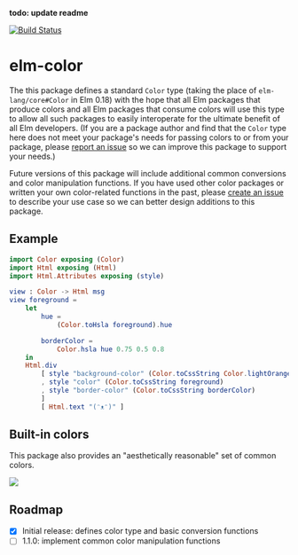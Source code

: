 __todo: update readme__

[![Build Status](https://travis-ci.org/avh4/elm-color.svg?branch=master)](https://travis-ci.org/avh4/elm-color)

# elm-color

The this package defines a standard `Color` type
(taking the place of `elm-lang/core#Color` in Elm 0.18)
with the hope that all Elm packages that produce colors and
all Elm packages that consume colors will use this type
to allow all such packages to easily interoperate
for the ultimate benefit of all Elm developers.
(If you are a package author and find that the `Color` type here does not meet your package's
needs for passing colors to or from your package,
please [report an issue](https://github.com/avh4/elm-color/issues/new) so we can improve this package to support your needs.)

Future versions of this package will include additional common conversions
and color manipulation functions.
If you have used other color packages or written your own color-related functions in the past,
please [create an issue](https://github.com/avh4/elm-color/issues/new) to describe your use case
so we can better design additions to this package.


## Example

```elm
import Color exposing (Color)
import Html exposing (Html)
import Html.Attributes exposing (style)

view : Color -> Html msg
view foreground =
    let
        hue =
            (Color.toHsla foreground).hue

        borderColor =
            Color.hsla hue 0.75 0.5 0.8
    in
    Html.div
        [ style "background-color" (Color.toCssString Color.lightOrange)
        , style "color" (Color.toCssString foreground)
        , style "border-color" (Color.toCssString borderColor)
        ]
        [ Html.text "(ᵔᴥᵔ)" ]
```


## Built-in colors

This package also provides an "aesthetically reasonable" set of common colors.

![](built-in-colors.png)


## Roadmap

- [x] Initial release: defines color type and basic conversion functions
- [ ] 1.1.0: implement common color manipulation functions
